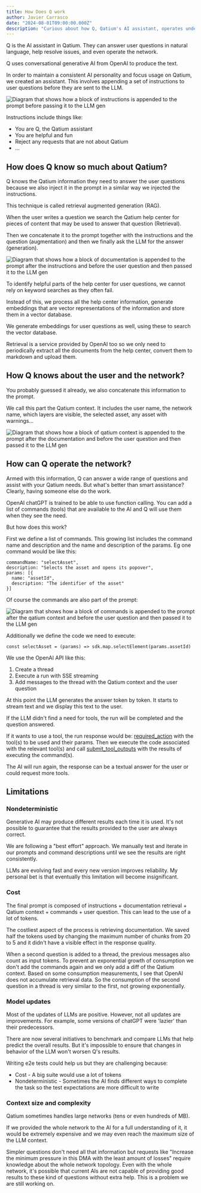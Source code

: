 ```yaml
---
title: How Does Q work
author: Javier Carrasco
date: "2024-08-01T09:00:00.000Z"
description: "Curious about how Q, Qatium's AI assistant, operates under the hood? Dive into the technical details of this tool that leverages OpenAI's generative AI to handle user queries, troubleshoot issues, and manage network operations. Learn how Retrieval-Augmented Generation (RAG) is used to combine instructions, help center data, and user context for precise responses. Discover how Q integrates predefined commands to execute network tasks, and explore the challenges faced, such as AI response variability, token costs, and handling large network data. This article offers a deep dive into the implementation and the technical decisions."
---
```


Q is the AI assistant in Qatium. They can answer user questions in natural language, help resolve issues, and even operate the network.

Q uses conversational generative AI from OpenAI to produce the text.

In order to maintain a consistent AI personality and focus usage on Qatium, we created an assistant. This involves appending a set of instructions to user questions before they are sent to the LLM.

![Diagram that shows how a block of instructions is appended to the prompt before passing it to the LLM gen](./prompt-1.png)

Instructions include things like:

- You are Q, the Qatium assistant
- You are helpful and fun
- Reject any requests that are not about Qatium
- ...

## How does Q know so much about Qatium?

Q knows the Qatium information they need to answer the user questions because we also inject it in the prompt in a similar way we injected the instructions.

This technique is called retrieval augmented generation (RAG).

When the user writes a question we search the Qatium help center for pieces of content that may be used to answer that question (Retrieval).

Then we concatenate it to the prompt together with the instructions and the question (augmentation) and then we finally ask the LLM for the answer (generation).

![Diagram that shows how a block of documentation is appended to the prompt after the instructions and before the user question and then passed it to the LLM gen](./prompt-2.png)


To identify helpful parts of the help center for user questions, we cannot rely on keyword searches as they often fail.

Instead of this, we process all the help center information, generate embeddings that are vector representations of the information and store them in a vector database.

We generate embeddings for user questions as well, using these to search the vector database.

Retrieval is a service provided by OpenAI too so we only need to periodically extract all the documents from the help center, convert them to markdown and upload them.

## How Q knows about the user and the network?

You probably guessed it already, we also concatenate this information to the prompt.

We call this part the Qatium context. It includes the user name, the network name, which layers are visible, the selected asset, any asset with warnings...

![Diagram that shows how a block of qatium context is appended to the prompt after the documentation and before the user question and then passed it to the LLM gen](./prompt-3.png)

## How can Q operate the network?

Armed with this information, Q can answer a wide range of questions and assist with your Qatium needs. But what's better than smart assistance? Clearly, having someone else do the work.

OpenAI chatGPT is trained to be able to use function calling. You can add a list of commands (tools) that are available to the AI and Q will use them when they see the need.

But how does this work?

First we define a list of commands. This growing list includes the command name and description and the name and description of the params. Eg one command would be like this:

```
commandName: "selectAsset",
description: "Selects the asset and opens its popover",
params: [{
  name: "assetId",
  description: "The identifier of the asset"
}]
```

Of course the commands are also part of the prompt:

![Diagram that shows how a block of commands is appended to the prompt after the qatium context and before the user question and then passed it to the LLM gen](./prompt-4.png)

Additionally we define the code we need to execute:

```
const selectAsset = (params) => sdk.map.selectElement(params.assetId)
```

We use the OpenAI API like this:

1. Create a thread
2. Execute a run with SSE streaming
3. Add messages to the thread with the Qatium context and the user question

At this point the LLM generates the answer token by token. It starts to stream text and we display this text to the user.

If the LLM didn't find a need for tools, the run will be completed and the question answered.

If it wants to use a tool, the run response would be: [required_action](https://platform.openai.com/docs/api-reference/runs/object#runs/object-required_action) with the tool(s) to be used and their params. Then we execute the code associated with the relevant tool(s) and call [submit_tool_outputs](https://platform.openai.com/docs/api-reference/runs/submitToolOutputs) with the results of executing the command(s).

The AI will run again, the response can be a textual answer for the user or could request more tools.

## Limitations

### Nondeterministic

Generative AI may produce different results each time it is used. It's not possible to guarantee that the results provided to the user are always correct.

We are following a "best effort" approach. We manually test and iterate in our prompts and command descriptions until we see the results are right consistently.

LLMs are evolving fast and every new version improves reliability. My personal bet is that eventually this limitation will become insignificant.

### Cost

The final prompt is composed of instructions + documentation retrieval + Qatium context + commands + user question. This can lead to the use of a lot of tokens.

The costliest aspect of the process is retrieving documentation. We saved half the tokens used by changing the maximum number of chunks from 20 to 5 and it didn't have a visible effect in the response quality.

When a second question is added to a thread, the previous messages also count as input tokens. To prevent an exponential growth of consumption we don't add the commands again and we only add a diff of the Qatium context. Based on some consumption measurements, I see that OpenAI does not accumulate retrieval data. So the consumption of the second question in a thread is very similar to the first, not growing exponentially.

### Model updates

Most of the updates of LLMs are positive. However, not all updates are improvements. For example, some versions of chatGPT were 'lazier' than their predecessors.

There are now several initiatives to benchmark and compare LLMs that help predict the overall results. But it's impossible to ensure that changes in behavior of the LLM won't worsen Q's results.

Writing e2e tests could help us but they are challenging because:

- Cost - A big suite would use a lot of tokens
- Nondeterministic - Sometimes the AI finds different ways to complete the task so the test expectations are more difficult to write

### Context size and complexity

Qatium sometimes handles large networks (tens or even hundreds of MB).

If we provided the whole network to the AI for a full understanding of it, it would be extremely expensive and we may even reach the maximum size of the LLM context.

Simpler questions don't need all that information but requests like "Increase the minimum pressure in this DMA with the least amount of losses" require knowledge about the whole network topology. Even with the whole network, it's possible that current AIs are not capable of providing good results to these kind of questions without extra help. This is a problem we are still working on.
